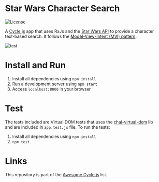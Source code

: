 # Star Wars Character Search

[![License](https://img.shields.io/badge/license-MIT-blue.svg?style=flat)](https://github.com/fabiothiroki/cyclejs-starwars/blob/master/LICENSE)

A [Cycle.js](https://github.com/staltz/cycle) app that uses RxJs and the [Star Wars API](https://swapi.co/) to provide a character text-based search. It follows the [Model-View-Intent (MVI) pattern](https://cycle.js.org/model-view-intent.html).

![test](https://cloud.githubusercontent.com/assets/670057/25587361/1497dbd2-2e7a-11e7-96f3-6a9a8a91bec9.gif)

# Install and Run
1. Install all dependencies using `npm install`
2. Run a development server using `npm start`
3. Access `localhost:8000` in your browser

# Test
The tests included are Virtual DOM tests that uses the [chai-virtual-dom](https://github.com/staltz/chai-virtual-dom) lib and are included in `app.test.js` file. To run the tests:

1. Install all dependencies using `npm install`
2. `npm test`

# Links
This repository is part of the [Awesome Cycle.js](https://github.com/cyclejs-community/awesome-cyclejs) list.
